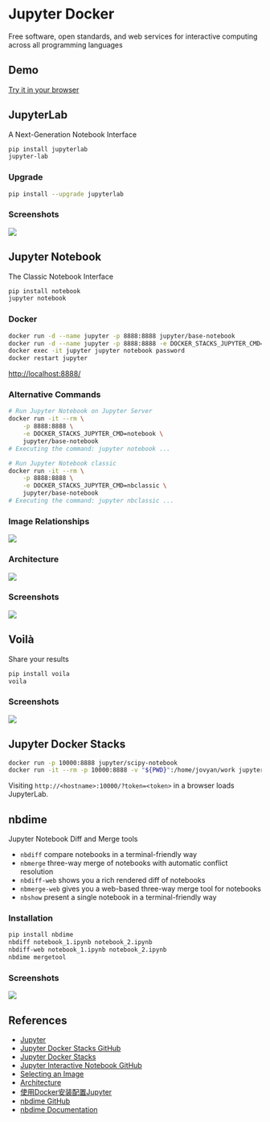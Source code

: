 # Jupyter Docker

Free software, open standards, and web services for interactive computing across all programming languages

## Demo
[Try it in your browser](https://jupyter.org/try)

## JupyterLab
A Next-Generation Notebook Interface

```sh
pip install jupyterlab
jupyter-lab
```

### Upgrade
```sh
pip install --upgrade jupyterlab
```

### Screenshots
![](https://jupyter.org/assets/homepage/labpreview.webp)

## Jupyter Notebook
The Classic Notebook Interface

```sh
pip install notebook
jupyter notebook
```

### Docker
```sh
docker run -d --name jupyter -p 8888:8888 jupyter/base-notebook
docker run -d --name jupyter -p 8888:8888 -e DOCKER_STACKS_JUPYTER_CMD=notebook jupyter/base-notebook
docker exec -it jupyter jupyter notebook password
docker restart jupyter
```
[http://localhost:8888/](http://localhost:8888/)

### Alternative Commands
```sh
# Run Jupyter Notebook on Jupyter Server
docker run -it --rm \
    -p 8888:8888 \
    -e DOCKER_STACKS_JUPYTER_CMD=notebook \
    jupyter/base-notebook
# Executing the command: jupyter notebook ...

# Run Jupyter Notebook classic
docker run -it --rm \
    -p 8888:8888 \
    -e DOCKER_STACKS_JUPYTER_CMD=nbclassic \
    jupyter/base-notebook
# Executing the command: jupyter nbclassic ...
```

### Image Relationships
![](https://jupyter-docker-stacks.readthedocs.io/en/latest/_images/inherit.svg)

### Architecture
![](https://docs.jupyter.org/en/latest/_images/repos_map.png)

### Screenshots
![](https://jupyter.org/assets/homepage/jupyterpreview.webp)

## Voilà
Share your results

```sh
pip install voila
voila
```

### Screenshots
![](https://jupyter.org/assets/homepage/voilapreview.webp)

## Jupyter Docker Stacks
```sh
docker run -p 10000:8888 jupyter/scipy-notebook
docker run -it --rm -p 10000:8888 -v "${PWD}":/home/jovyan/work jupyter/datascience-notebook
```
Visiting `http://<hostname>:10000/?token=<token>` in a browser loads JupyterLab.

## nbdime
Jupyter Notebook Diff and Merge tools
- `nbdiff` compare notebooks in a terminal-friendly way
- `nbmerge` three-way merge of notebooks with automatic conflict resolution
- `nbdiff-web` shows you a rich rendered diff of notebooks
- `nbmerge-web` gives you a web-based three-way merge tool for notebooks
- `nbshow` present a single notebook in a terminal-friendly way

### Installation
```sh
pip install nbdime
nbdiff notebook_1.ipynb notebook_2.ipynb
nbdiff-web notebook_1.ipynb notebook_2.ipynb
nbdime mergetool
```

### Screenshots
![](https://nbdime.readthedocs.io/en/latest/_images/nbdiff-web.png)

## References
- [Jupyter](https://jupyter.org/)
- [Jupyter Docker Stacks GitHub](https://github.com/jupyter/docker-stacks)
- [Jupyter Docker Stacks](https://jupyter-docker-stacks.readthedocs.io/en/latest/index.html)
- [Jupyter Interactive Notebook GitHub](https://github.com/jupyter/notebook)
- [Selecting an Image](https://jupyter-docker-stacks.readthedocs.io/en/latest/using/selecting.html)
- [Architecture](https://docs.jupyter.org/en/latest/projects/architecture/content-architecture.html)
- [使用Docker安装配置Jupyter](https://www.voidking.com/dev-docker-jupyter/)
- [nbdime GitHub](https://github.com/jupyter/nbdime)
- [nbdime Documentation](https://nbdime.readthedocs.io/)